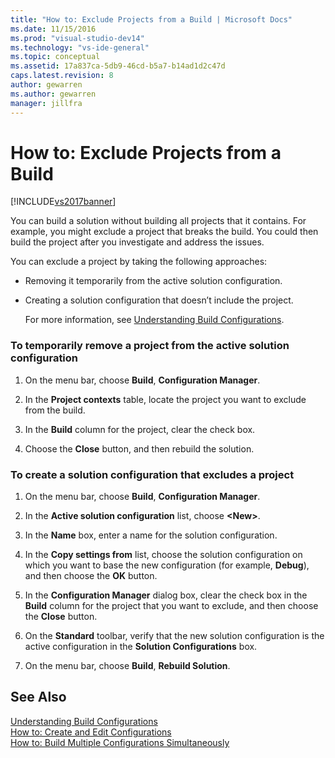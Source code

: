 ```yaml
---
title: "How to: Exclude Projects from a Build | Microsoft Docs"
ms.date: 11/15/2016
ms.prod: "visual-studio-dev14"
ms.technology: "vs-ide-general"
ms.topic: conceptual
ms.assetid: 17a837ca-5db9-46cd-b5a7-b14ad1d2c47d
caps.latest.revision: 8
author: gewarren
ms.author: gewarren
manager: jillfra
---
```

# How to: Exclude Projects from a Build
[!INCLUDE[vs2017banner](../includes/vs2017banner.md)]

You can build a solution without building all projects that it contains. For example, you might exclude a project that breaks the build. You could then build the project after you investigate and address the issues.  
  
 You can exclude a project by taking the following approaches:  
  
- Removing it temporarily from the active solution configuration.  
  
- Creating a solution configuration that doesn’t  include the project.  
  
  For more information, see [Understanding Build Configurations](../ide/understanding-build-configurations.md).  
  
### To temporarily remove a project from the active solution configuration  
  
1. On the menu bar, choose **Build**, **Configuration Manager**.  
  
2. In the **Project contexts** table, locate the project you want to exclude from the build.  
  
3. In the **Build** column for the project, clear the check box.  
  
4. Choose the **Close** button, and then rebuild the solution.  
  
### To create a solution configuration that excludes a project  
  
1. On the menu bar, choose **Build**, **Configuration Manager**.  
  
2. In the **Active solution configuration** list, choose **\<New>**.  
  
3. In the **Name** box, enter a name for the solution configuration.  
  
4. In the **Copy settings from** list, choose the solution configuration on which you want to base the new configuration (for example, **Debug**), and then choose the **OK** button.  
  
5. In the **Configuration Manager** dialog box, clear the check box in the **Build** column for the project that you want to exclude, and then choose the **Close** button.  
  
6. On the **Standard** toolbar, verify that the new solution configuration is the active configuration in the **Solution Configurations** box.  
  
7. On the menu bar, choose **Build**, **Rebuild Solution**.  
  
## See Also  
 [Understanding Build Configurations](../ide/understanding-build-configurations.md)   
 [How to: Create and Edit Configurations](../ide/how-to-create-and-edit-configurations.md)   
 [How to: Build Multiple Configurations Simultaneously](../ide/how-to-build-multiple-configurations-simultaneously.md)
